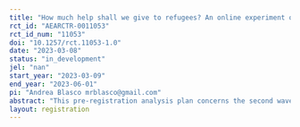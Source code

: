 ```yaml
---
title: "How much help shall we give to refugees? An online experiment on attitudes towards temporary protection and helping behaviours in the EU -- Second-wave survey"
rct_id: "AEARCTR-0011053"
rct_id_num: "11053"
doi: "10.1257/rct.11053-1.0"
date: "2023-03-08"
status: "in_development"
jel: "nan"
start_year: "2023-03-09"
end_year: "2023-06-01"
pi: "Andrea Blasco mrblasco@gmail.com"
abstract: "This pre-registration analysis plan concerns the second wave of the study titled 'An online experiment on attitudes towards temporary protection of refugees and helping behaviours in the EU,' with initial registration in July 2022 (RCT ID: AEARCTR-0009682). As in the first wave, the second wave of this study investigates the Europeans’ attitudes towards temporary protection of refugees, evaluating how these attitudes vary with the demographic traits of the people displaced, reasons why they had to leave their country, and the rights covered under temporary protection (e.g., access to housing, medical care). It also evaluates the extent to which individuals can be persuaded to adopt more inclusionary attitudes towards refugees by being stimulated to take the perspective of a refugee or by reading narratives that give a refugee’s perspective. This document extends the analysis plan to the data from the second wave, including hypotheses and methods for analysing a new randomised belief-correction intervention and comparing results from the first and the second wave."
layout: registration
---
```


